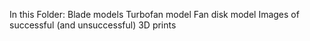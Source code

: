 In this Folder:
Blade models
Turbofan model
Fan disk model
Images of successful (and unsuccessful) 3D prints
